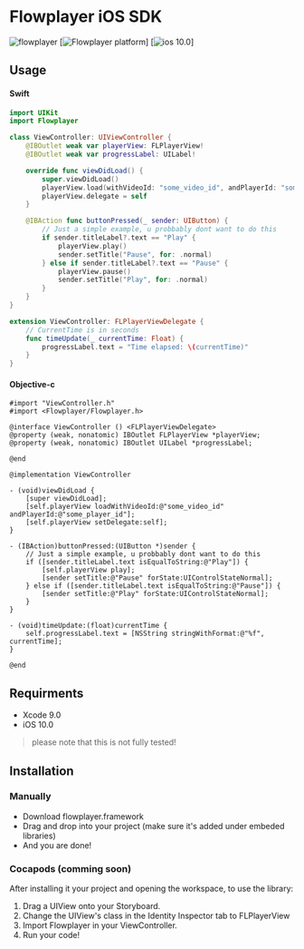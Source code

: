 # Flowplayer iOS SDK
![flowplayer](https://flowplayer.com/images/logo-blue.png)
[![Flowplayer platform](https://img.shields.io/badge/Platform-iOS-orange.svg)]
[![ios 10.0](https://img.shields.io/badge/ios-10.0-blue.svg)]

## Usage

#### Swift
```swift
import UIKit
import Flowplayer

class ViewController: UIViewController {
    @IBOutlet weak var playerView: FLPlayerView!
    @IBOutlet weak var progressLabel: UILabel!

    override func viewDidLoad() {
        super.viewDidLoad()
        playerView.load(withVideoId: "some_video_id", andPlayerId: "some_player_id")
        playerView.delegate = self
    }

    @IBAction func buttonPressed(_ sender: UIButton) {
        // Just a simple example, u probbably dont want to do this
        if sender.titleLabel?.text == "Play" {
            playerView.play()
            sender.setTitle("Pause", for: .normal)
        } else if sender.titleLabel?.text == "Pause" {
            playerView.pause()
            sender.setTitle("Play", for: .normal)
        }
    }
}

extension ViewController: FLPlayerViewDelegate {
    // CurrentTime is in seconds
    func timeUpdate(_ currentTime: Float) {
        progressLabel.text = "Time elapsed: \(currentTime)"
    }
}
```

#### Objective-c
```objc
#import "ViewController.h"
#import <Flowplayer/Flowplayer.h>

@interface ViewController () <FLPlayerViewDelegate>
@property (weak, nonatomic) IBOutlet FLPlayerView *playerView;
@property (weak, nonatomic) IBOutlet UILabel *progressLabel;

@end

@implementation ViewController

- (void)viewDidLoad {
    [super viewDidLoad];
    [self.playerView loadWithVideoId:@"some_video_id" andPlayerId:@"some_player_id"];
    [self.playerView setDelegate:self];
}

- (IBAction)buttonPressed:(UIButton *)sender {
    // Just a simple example, u probbably dont want to do this
    if ([sender.titleLabel.text isEqualToString:@"Play"]) {
        [self.playerView play];
        [sender setTitle:@"Pause" forState:UIControlStateNormal];
    } else if ([sender.titleLabel.text isEqualToString:@"Pause"]) {
        [sender setTitle:@"Play" forState:UIControlStateNormal];
    }
}

- (void)timeUpdate:(float)currentTime {
    self.progressLabel.text = [NSString stringWithFormat:@"%f", currentTime];
}

@end
```

## Requirments
* Xcode 9.0
* iOS 10.0

> please note that this is not fully tested!

## Installation

### Manually
- Download flowplayer.framework
- Drag and drop into your project (make sure it's added under embeded libraries)
- And you are done!

### Cocapods (comming soon)

After installing it your project and opening the workspace, to use the library:

  1. Drag a UIView onto your Storyboard.
  2. Change the UIView's class in the Identity Inspector tab to FLPlayerView
  3. Import Flowplayer in your ViewController.
  6. Run your code!

